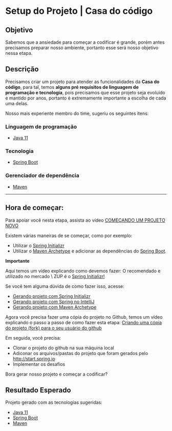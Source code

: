 # Setup do Projeto | Casa do código

## Objetivo

Sabemos que a ansiedade para começar a codificar é grande, porém antes precisamos preparar nosso ambiente, portanto esse será nosso objetivo nessa etapa.

## Descrição

Precisamos criar um projeto para atender as funcionalidades da **Casa do código**, para tal, temos **alguns pré requisitos de linguagem de programação e tecnologia**, pois precisamos que esse projeto seja evoluído e mantido por anos, portanto é extremamente importante a escolha de cada uma delas.

Nosso mais experiente membro do time, sugeriu os seguintes itens:

### Linguagem de programação

- [Java 11](https://www.oracle.com/java/technologies/javase-jdk11-downloads.html)

### Tecnologia

- [Spring Boot](https://spring.io/projects/spring-boot)

### Gerenciador de dependência

- [Maven](https://maven.apache.org/)

-------

## Hora de começar:

Para apoiar você nesta etapa, assista ao vídeo [COMEÇANDO UM PROJETO NOVO](https://www.youtube.com/watch?v=rIGvAhDVfMw)

Existem várias maneiras de se começar, como por exemplo:

- Utilizar o [Spring Initializr](https://start.spring.io/)
- Utilizar o [Maven Archetype](https://maven.apache.org/archetype/index.html) e adicionar as dependências do [Spring Boot](https://spring.io/projects/spring-boot).

**Importante**

Aqui temos um vídeo explicando como devemos fazer: 
O recomendado e utilizado no mercado \ ZUP é o [Spring Initializr!](https://start.spring.io/)

Se você tem alguma dúvida de como fazer isso, acesse:

- [Gerando projeto com Spring Initializr](https://github.com/zup-academy/nosso-cartao-documentacao/blob/master/informacao_procedural/spring-initializr-novo-projeto.md)
- [Gerando projeto com Spring no IntelliJ](https://www.jetbrains.com/help/idea/spring-boot.html#top)
- [Gerando projeto com Maven Archetype](https://github.com/zup-academy/nosso-cartao-documentacao/blob/master/informacao_procedural/maven-archetype-novo-projeto.md)

Agora você precisa fazer uma cópia do projeto no Github, temos um vídeo explicando o passo a passo de como fazer esta etapa: [Criando uma cópia do projeto (fork) para o seu usuário do github](https://github.com/zup-academy/orange-talents-08-template-casa-do-codigo)


Em seguida, você precisa:
  - Clonar o projeto do github na sua máquina local
  - Adiconar os arquivos/pastas do projeto que foram gerados pelo http://start.spring.io
  - Implementar os desafios


Bora gerar nosso projeto e começar a codificar?

## Resultado Esperado

Projeto gerado com as tecnologias sugeridas:

- [Java 11](https://www.oracle.com/java/technologies/javase-jdk11-downloads.html)
- [Spring Boot](https://spring.io/projects/spring-boot)
- [Maven](https://maven.apache.org/)
